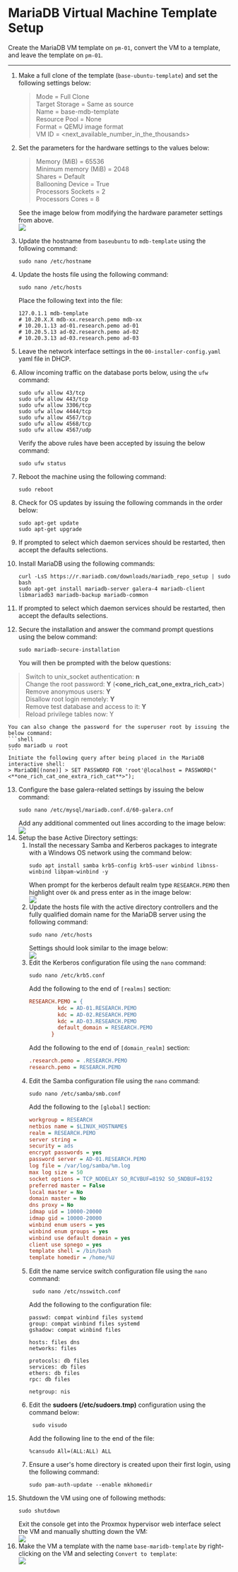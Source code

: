 # MariaDB Virtual Machine Template Setup
Create the MariaDB VM template on `pm-01`, convert the VM to a template, and leave the template on `pm-01`.
___
1. Make a full clone of the template (`base-ubuntu-template`) and set the following settings below:
   > Mode = Full Clone  
   > Target Storage = Same as source  
   > Name = base-mdb-template  
   > Resource Pool = None  
   > Format = QEMU image format  
   > VM ID = <next_available_number_in_the_thousands>  

2. Set the parameters for the hardware settings to the values below:
   > Memory (MiB) = 65536  
   > Minimum memory (MiB) = 2048  
   > Shares = Default  
   > Ballooning Device = True  
   > Processors Sockets = 2  
   > Processors Cores = 8  

   See the image below from modifying the hardware parameter settings from above.  
   ![](img/mariadb_template_hardware_settings.png)  
3. Update the hostname from `baseubuntu` to `mdb-template` using the following command:
   ```shell
   sudo nano /etc/hostname
   ```
4. Update the hosts file using the following command:
    ```shell
    sudo nano /etc/hosts
    ```
   Place the following text into the file:  
    ```text
    127.0.1.1 mdb-template
   # 10.20.X.X mdb-xx.research.pemo mdb-xx
   # 10.20.1.13 ad-01.research.pemo ad-01
   # 10.20.5.13 ad-02.research.pemo ad-02 
   # 10.20.3.13 ad-03.research.pemo ad-03
    ```
5. Leave the network interface settings in the `00-installer-config.yaml` yaml file in DHCP.
6. Allow incoming traffic on the database ports below, using the `ufw` command:  
    ```shell
    sudo ufw allow 43/tcp
    sudo ufw allow 443/tcp
    sudo ufw allow 3306/tcp
    sudo ufw allow 4444/tcp
    sudo ufw allow 4567/tcp
    sudo ufw allow 4568/tcp
    sudo ufw allow 4567/udp
    ```
   Verify the above rules have been accepted by issuing the below command:  
   ```shell
   sudo ufw status
   ```
7. Reboot the machine using the following command:
   ```shell
   sudo reboot
   ```
8. Check for OS updates by issuing the following commands in the order below:
   ```shell
   sudo apt-get update
   sudo apt-get upgrade
   ```
9. If prompted to select which daemon services should be restarted, then accept the defaults selections.
10. Install MariaDB using the following commands:
    ```shell
    curl -LsS https://r.mariadb.com/downloads/mariadb_repo_setup | sudo bash
    sudo apt-get install mariadb-server galera-4 mariadb-client libmariadb3 mariadb-backup mariadb-common
    ```
11. If prompted to select which daemon services should be restarted, then accept the defaults selections.
12. Secure the installation and answer the command prompt questions using the below command:  
    ```shell
    sudo mariadb-secure-installation
    ```  
    You will then be prompted with the below questions:  
   > Switch to unix_socket authentication: **n**  
   > Change the root password: **Y** (**<one_rich_cat_one_extra_rich_cat>**)   
   > Remove anonymous users: **Y**  
   > Disallow root login remotely: **Y**    
   > Remove test database and access to it: **Y**   
   > Reload privilege tables now: Y  

    You can also change the password for the superuser root by issuing the below command:
    ```shell
    sudo mariadb u root
    ```
    Initiate the following query after being placed in the MariaDB interactive shell:  
    > MariaDB[(none)] > SET PASSWORD FOR 'root'@localhost = PASSWORD("<**one_rich_cat_one_extra_rich_cat**>");  
13. Configure the base galera-related settings by issuing the below command:  
    ```shell
    sudo nano /etc/mysql/mariadb.conf.d/60-galera.cnf
    ```
    Add any additional commented out lines according to the image below:  
    ![](img/galera_config_base_settings.png)      
14. Setup the base Active Directory settings:
    1. Install the necessary Samba and Kerberos packages to integrate with a Windows OS network using the command below:  
       ```shell
       sudo apt install samba krb5-config krb5-user winbind libnss-winbind libpam-winbind -y 
       ```
       When prompt for the kerberos default realm type `RESEARCH.PEMO` then highlight over `Ok` and press enter as in the image below:  
       ![](img/default_kerberos_realm.png)  
    2. Update the hosts file with the active directory controllers and the fully qualified domain name for the MariaDB server using the following command:
       ```shell
       sudo nano /etc/hosts
       ```
       Settings should look similar to the image below:  
       ![](img/base_ad_hosts_file.png)   
    3. Edit the Kerberos configuration file using the `nano` command: 
        ```shell
        sudo nano /etc/krb5.conf
        ```
       Add the following to the end of `[realms]` section:  
       ```ini
       RESEARCH.PEMO = {
                kdc = AD-01.RESEARCH.PEMO
                kdc = AD-02.RESEARCH.PEMO
                kdc = AD-03.RESEARCH.PEMO
                default_domain = RESEARCH.PEMO
              }
       ```
       Add the following to the end of `[domain_realm]` section:  
       ```ini
       .research.pemo = .RESEARCH.PEMO
       research.pemo = RESEARCH.PEMO
       ```
    4. Edit the Samba configuration file using the `nano` command:
        ```shell
        sudo nano /etc/samba/smb.conf
        ```
       Add the following to the `[global]` section: 
       ```ini
       workgroup = RESEARCH
       netbios name = $LINUX_HOSTNAME$
       realm = RESEARCH.PEMO
       server string = 
       security = ads
       encrypt passwords = yes
       password server = AD-01.RESEARCH.PEMO
       log file = /var/log/samba/%m.log
       max log size = 50
       socket options = TCP_NODELAY SO_RCVBUF=8192 SO_SNDBUF=8192
       preferred master = False
       local master = No
       domain master = No
       dns proxy = No
       idmap uid = 10000-20000
       idmap gid = 10000-20000
       winbind enum users = yes
       winbind enum groups = yes
       winbind use default domain = yes
       client use spnego = yes
       template shell = /bin/bash
       template homedir = /home/%U
       ```
    5. Edit the name service switch configuration file using the `nano` command:
       ```shell
        sudo nano /etc/nsswitch.conf
       ```
       Add the following to the configuration file: 
       ```text
       passwd: compat winbind files systemd
       group: compat winbind files systemd
       gshadow: compat winbind files
       
       hosts: files dns
       networks: files
       
       protocols: db files
       services: db files
       ethers: db files
       rpc: db files
       
       netgroup: nis
       ```
    6. Edit the **sudoers (/etc/sudoers.tmp)** configuration using the command below:  
       ```shell
        sudo visudo
       ```
       Add the following line to the end of the file:
       ```text
       %cansudo All=(ALL:ALL) ALL
       ```
    7. Ensure a user's home directory is created upon their first login, using the following command:
       ```shell
       sudo pam-auth-update --enable mkhomedir
       ```
15. Shutdown the VM using one of following methods:
    ```shell
    sudo shutdown
    ```
    Exit the console get into the Proxmox hypervisor web interface select the VM and manually shutting down the VM:  
    ![](img/vm_manual_shutdown.png)  
16. Make the VM a template with the name `base-maridb-template` by right-clicking on the VM and selecting `Convert to template`:  
    ![](img/creating_vm_template.png)
